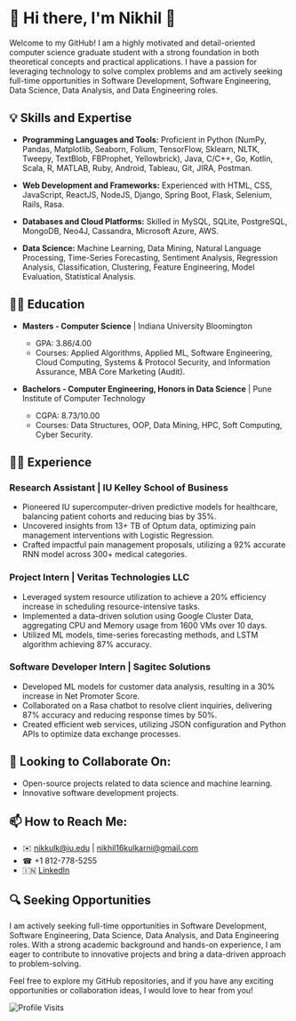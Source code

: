 # 👋 Hi there, I'm Nikhil 🚀

Welcome to my GitHub! I am a highly motivated and detail-oriented computer science graduate student with a strong foundation in both theoretical concepts and practical applications. I have a passion for leveraging technology to solve complex problems and am actively seeking full-time opportunities in Software Development, Software Engineering, Data Science, Data Analysis, and Data Engineering roles.


## 💡 Skills and Expertise

- **Programming Languages and Tools:** Proficient in Python (NumPy, Pandas, Matplotlib, Seaborn, Folium, TensorFlow, Sklearn, NLTK, Tweepy, TextBlob, FBProphet, Yellowbrick), Java, C/C++, Go, Kotlin, Scala, R, MATLAB, Ruby, Android, Tableau, Git, JIRA, Postman.
  
- **Web Development and Frameworks:** Experienced with HTML, CSS, JavaScript, ReactJS, NodeJS, Django, Spring Boot, Flask, Selenium, Rails, Rasa.
  
- **Databases and Cloud Platforms:** Skilled in MySQL, SQLite, PostgreSQL, MongoDB, Neo4J, Cassandra, Microsoft Azure, AWS.

- **Data Science:** Machine Learning, Data Mining, Natural Language Processing, Time-Series Forecasting, Sentiment Analysis, Regression Analysis, Classification, Clustering, Feature Engineering, Model Evaluation, Statistical Analysis.

## 🧑‍🎓 Education

- **Masters - Computer Science** | 
  Indiana University Bloomington
  - GPA: 3.86/4.00
  - Courses: Applied Algorithms, Applied ML, Software Engineering, Cloud Computing, Systems & Protocol Security, and Information Assurance, MBA Core Marketing (Audit).
  
- **Bachelors - Computer Engineering, Honors in Data Science** | 
  Pune Institute of Computer Technology
  - CGPA: 8.73/10.00
  - Courses: Data Structures, OOP, Data Mining, HPC, Soft Computing, Cyber Security.

## 👨‍💻 Experience

### Research Assistant | IU Kelley School of Business

- Pioneered IU supercomputer-driven predictive models for healthcare, balancing patient cohorts and reducing bias by 35%.
- Uncovered insights from 13+ TB of Optum data, optimizing pain management interventions with Logistic Regression.
- Crafted impactful pain management proposals, utilizing a 92% accurate RNN model across 300+ medical categories.

### Project Intern | Veritas Technologies LLC

- Leveraged system resource utilization to achieve a 20% efficiency increase in scheduling resource-intensive tasks.
- Implemented a data-driven solution using Google Cluster Data, aggregating CPU and Memory usage from 1600 VMs over 10 days.
- Utilized ML models, time-series forecasting methods, and LSTM algorithm achieving 87% accuracy.

### Software Developer Intern | Sagitec Solutions

- Developed ML models for customer data analysis, resulting in a 30% increase in Net Promoter Score.
- Collaborated on a Rasa chatbot to resolve client inquiries, delivering 87% accuracy and reducing response times by 50%.
- Created efficient web services, utilizing JSON configuration and Python APIs to optimize data exchange processes.

## 👯 Looking to Collaborate On:

- Open-source projects related to data science and machine learning.
- Innovative software development projects.

## 📫 How to Reach Me:
- ✉️ [nikkulk@iu.edu](mailto:nikkulk@iu.edu) | [nikhil16kulkarni@gmail.com](nikhil16kulkarni@gmail.com)
- ☎ +1 812-778-5255
- 🇮🇳 [LinkedIn](https://www.linkedin.com/in/nikhil16kulkarni)

## 🔍 Seeking Opportunities

I am actively seeking full-time opportunities in Software Development, Software Engineering, Data Science, Data Analysis, and Data Engineering roles. With a strong academic background and hands-on experience, I am eager to contribute to innovative projects and bring a data-driven approach to problem-solving.

Feel free to explore my GitHub repositories, and if you have any exciting opportunities or collaboration ideas, I would love to hear from you!


![Profile Visits](https://komarev.com/ghpvc/?username=nikhil16kulkarni&color=brightgreen)
